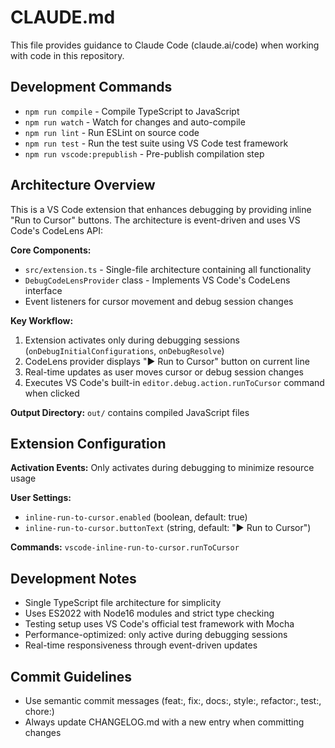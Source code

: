 # CLAUDE.md

This file provides guidance to Claude Code (claude.ai/code) when working with code in this repository.

## Development Commands

- `npm run compile` - Compile TypeScript to JavaScript
- `npm run watch` - Watch for changes and auto-compile
- `npm run lint` - Run ESLint on source code
- `npm run test` - Run the test suite using VS Code test framework
- `npm run vscode:prepublish` - Pre-publish compilation step

## Architecture Overview

This is a VS Code extension that enhances debugging by providing inline "Run to Cursor" buttons. The architecture is event-driven and uses VS Code's CodeLens API:

**Core Components:**
- `src/extension.ts` - Single-file architecture containing all functionality
- `DebugCodeLensProvider` class - Implements VS Code's CodeLens interface
- Event listeners for cursor movement and debug session changes

**Key Workflow:**
1. Extension activates only during debugging sessions (`onDebugInitialConfigurations`, `onDebugResolve`)
2. CodeLens provider displays "▶️ Run to Cursor" button on current line
3. Real-time updates as user moves cursor or debug session changes
4. Executes VS Code's built-in `editor.debug.action.runToCursor` command when clicked

**Output Directory:** `out/` contains compiled JavaScript files

## Extension Configuration

**Activation Events:** Only activates during debugging to minimize resource usage

**User Settings:**
- `inline-run-to-cursor.enabled` (boolean, default: true)
- `inline-run-to-cursor.buttonText` (string, default: "▶️ Run to Cursor")

**Commands:** `vscode-inline-run-to-cursor.runToCursor`

## Development Notes

- Single TypeScript file architecture for simplicity
- Uses ES2022 with Node16 modules and strict type checking
- Testing setup uses VS Code's official test framework with Mocha
- Performance-optimized: only active during debugging sessions
- Real-time responsiveness through event-driven updates

## Commit Guidelines

- Use semantic commit messages (feat:, fix:, docs:, style:, refactor:, test:, chore:)
- Always update CHANGELOG.md with a new entry when committing changes